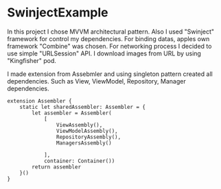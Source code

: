 # SwinjectExample
In this project I chose MVVM architectural pattern. 
Also I used "Swinject" framework for control my dependencies. 
For binding datas, apples own framework  "Combine"  was chosen.
For networking process I decided to use simple "URLSession" API.
I download images from URL by using "Kingfisher" pod.


I made extension from Assebmler and using singleton pattern created all dependencies. Such as View, ViewModel, Repository, Manager dependencies.



    extension Assembler {
        static let sharedAssembler: Assembler = {
            let assembler = Assembler(
                [
                    ViewAssembly(),
                    ViewModelAssembly(),
                    RepositoryAssembly(),
                    ManagersAssembly()

                ],
                container: Container())
            return assembler
        }()
    }

